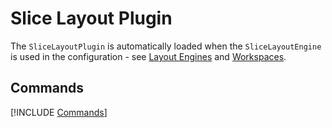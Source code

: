 # Slice Layout Plugin

The `SliceLayoutPlugin` is automatically loaded when the `SliceLayoutEngine` is used in the configuration - see [Layout Engines](../core/layout-engines.md) and [Workspaces](../core/workspaces.md).

## Commands

[!INCLUDE [Commands](../../_common/plugins/slice-layout.md)]

